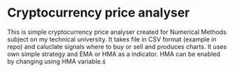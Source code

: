 # Cryptocurrency price analyser


This is simple cryptocurrency price analyser created for Numerical Methods subject on my technical university. It takes file in CSV format (example in repo) and caluclate signals where to buy or sell and produces charts. It uses own simple strategy and EMA or HMA as a indicator.  HMA can be enabled by changing using HMA variable.ś
